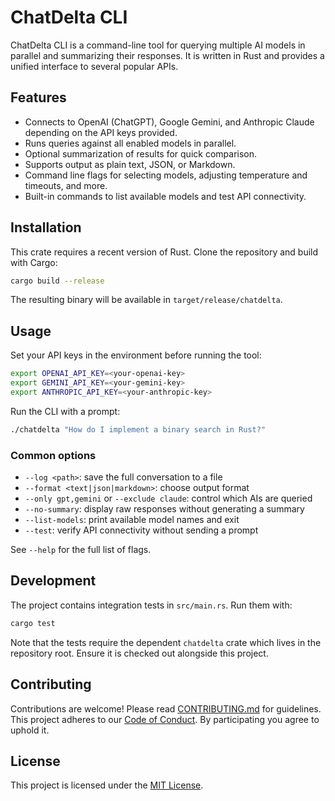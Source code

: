 # ChatDelta CLI

ChatDelta CLI is a command-line tool for querying multiple AI models in parallel and summarizing their responses. It is written in Rust and provides a unified interface to several popular APIs.

## Features

- Connects to OpenAI (ChatGPT), Google Gemini, and Anthropic Claude depending on the API keys provided.
- Runs queries against all enabled models in parallel.
- Optional summarization of results for quick comparison.
- Supports output as plain text, JSON, or Markdown.
- Command line flags for selecting models, adjusting temperature and timeouts, and more.
- Built-in commands to list available models and test API connectivity.

## Installation

This crate requires a recent version of Rust. Clone the repository and build with Cargo:

```bash
cargo build --release
```

The resulting binary will be available in `target/release/chatdelta`.

## Usage

Set your API keys in the environment before running the tool:

```bash
export OPENAI_API_KEY=<your-openai-key>
export GEMINI_API_KEY=<your-gemini-key>
export ANTHROPIC_API_KEY=<your-anthropic-key>
```

Run the CLI with a prompt:

```bash
./chatdelta "How do I implement a binary search in Rust?"
```

### Common options

- `--log <path>`: save the full conversation to a file
- `--format <text|json|markdown>`: choose output format
- `--only gpt,gemini` or `--exclude claude`: control which AIs are queried
- `--no-summary`: display raw responses without generating a summary
- `--list-models`: print available model names and exit
- `--test`: verify API connectivity without sending a prompt

See `--help` for the full list of flags.

## Development

The project contains integration tests in `src/main.rs`. Run them with:

```bash
cargo test
```

Note that the tests require the dependent `chatdelta` crate which lives in the repository root. Ensure it is checked out alongside this project.

## Contributing

Contributions are welcome! Please read [CONTRIBUTING.md](CONTRIBUTING.md) for guidelines.
This project adheres to our [Code of Conduct](CODE_OF_CONDUCT.md). By participating you agree to uphold it.

## License

This project is licensed under the [MIT License](LICENSE).


